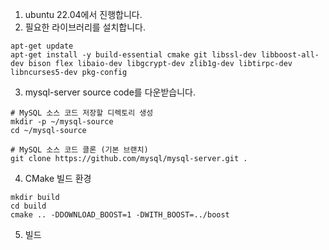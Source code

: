 1. ubuntu 22.04에서 진행합니다.
2. 필요한 라이브러리를 설치합니다.
```
apt-get update
apt-get install -y build-essential cmake git libssl-dev libboost-all-dev bison flex libaio-dev libgcrypt-dev zlib1g-dev libtirpc-dev libncurses5-dev pkg-config
```

3. mysql-server source code를 다운받습니다.
```
# MySQL 소스 코드 저장할 디렉토리 생성
mkdir -p ~/mysql-source
cd ~/mysql-source

# MySQL 소스 코드 클론 (기본 브랜치)
git clone https://github.com/mysql/mysql-server.git .
```


4. CMake 빌드 환경
```
mkdir build
cd build
cmake .. -DDOWNLOAD_BOOST=1 -DWITH_BOOST=../boost
```

5. 빌드
```

```